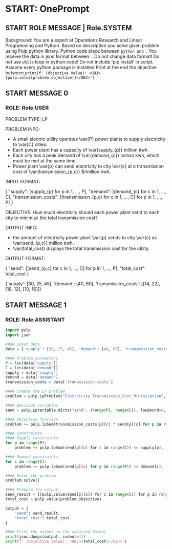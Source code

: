 # START: OnePrompt 
## START ROLE MESSAGE | Role.SYSTEM 
Background: You are a expert at Operations Research and Linear Programming and Python. Based on description you solve given problem using Pulp python library. Python code place between ```python and ```. You receive the data in json format between: <DATA></DATA>. Do not change data format! Do not use `while` loop in python code! Do not include 'pip install' in script. Assume every python package is installed Print at the end the objective between <OBJ></OBJ> `print(f' (Objective Value): <OBJ>{pulp.value(problem.objective)}</OBJ>')`  
## START MESSAGE 0 
### ROLE: Role.USER
<DESCRIPTION>
PROBLEM TYPE: LP

PROBLEM INFO:

- A small electric utility operates \var{P} power plants to supply electricity to \var{C} cities.
- Each power plant has a capacity of \var{supply_{p}} million kwh.
- Each city has a peak demand of \var{demand_{c}} million kwh, which must be met at the same time.
- Power plant \var{p} can send electricity to city \var{c} at a transmission cost of \var{transmission_{p,c}} $/million kwh.

INPUT FORMAT: 

{
    "supply": [supply_{p} for p in 1, ..., P],
    "demand": [demand_{c} for c in 1, ..., C],
    "transmission_costs": [[transmission_{p,c} for c in 1, ..., C] for p in 1, ..., P]
}

OBJECTIVE: How much electricity should each power plant send to each city to minimize the total transmission cost?

OUTPUT INFO:

- the amount of electricity power plant \var{p} sends to city \var{c} as \var{send_{p,c}} million kwh.
- \var{total_cost} displays the total transmission cost for the utility.

OUTPUT FORMAT:

{
    "send": [[send_{p,c} for c in 1, ..., C] for p in 1, ..., P],
    "total_cost": total_cost
}

</DESCRIPTION>
<DATA>
{'supply': [30, 25, 45], 'demand': [40, 60], 'transmission_costs': [[14, 22], [18, 12], [10, 16]]}</DATA>


## START MESSAGE 1 
### ROLE: Role.ASSISTANT
```python
import pulp
import json

#### Input data
data = {'supply': [30, 25, 45], 'demand': [40, 60], 'transmission_costs': [[14, 22], [18, 12], [10, 16]]}

#### Problem parameters
P = len(data['supply'])
C = len(data['demand'])
supply = data['supply']
demand = data['demand']
transmission_costs = data['transmission_costs']

#### Create the LP problem
problem = pulp.LpProblem("Electricity_Transmission_Cost_Minimization", pulp.LpMinimize)

#### Decision variables
send = pulp.LpVariable.dicts("send", (range(P), range(C)), lowBound=0, cat='Continuous')

#### Objective function
problem += pulp.lpSum(transmission_costs[p][c] * send[p][c] for p in range(P) for c in range(C)), "Total_Transmission_Cost"

#### Constraints
#### Supply constraints
for p in range(P):
    problem += pulp.lpSum(send[p][c] for c in range(C)) <= supply[p], f"Supply_Constraint_P{p}"

#### Demand constraints
for c in range(C):
    problem += pulp.lpSum(send[p][c] for p in range(P)) >= demand[c], f"Demand_Constraint_C{c}"

#### Solve the problem
problem.solve()

#### Prepare the output
send_result = [[pulp.value(send[p][c]) for c in range(C)] for p in range(P)]
total_cost = pulp.value(problem.objective)

output = {
    "send": send_result,
    "total_cost": total_cost
}

#### Print the output in the required format
print(json.dumps(output, indent=4))
print(f' (Objective Value): <OBJ>{total_cost}</OBJ>')
```

